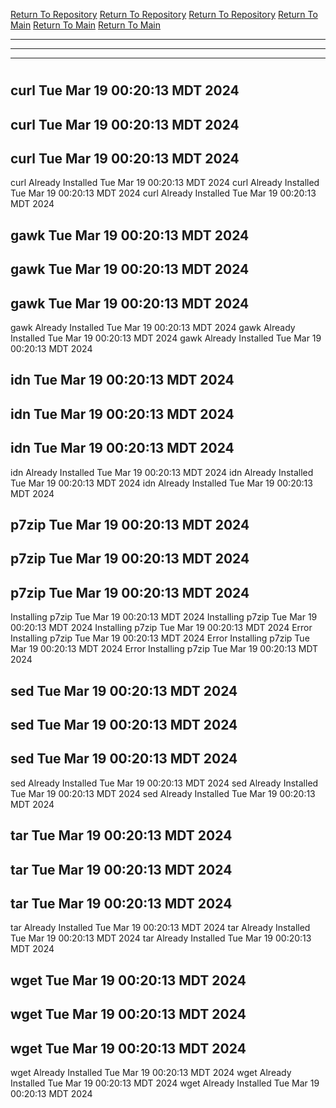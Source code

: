 [Return To Repository](https://github.com/DigitalWarrior/piholeparser/)
[Return To Repository](https://github.com/DigitalWarrior/piholeparser/)
[Return To Repository](https://github.com/DigitalWarrior/piholeparser/)
[Return To Main](https://github.com/DigitalWarrior/piholeparser/blob/master/RecentRunLogs/Mainlog.md)
[Return To Main](https://github.com/DigitalWarrior/piholeparser/blob/master/RecentRunLogs/Mainlog.md)
[Return To Main](https://github.com/DigitalWarrior/piholeparser/blob/master/RecentRunLogs/Mainlog.md)
____________________________________
____________________________________
____________________________________
# 
# 
# 
## curl Tue Mar 19 00:20:13 MDT 2024
## curl Tue Mar 19 00:20:13 MDT 2024
## curl Tue Mar 19 00:20:13 MDT 2024
curl Already Installed Tue Mar 19 00:20:13 MDT 2024
curl Already Installed Tue Mar 19 00:20:13 MDT 2024
curl Already Installed Tue Mar 19 00:20:13 MDT 2024
## gawk Tue Mar 19 00:20:13 MDT 2024
## gawk Tue Mar 19 00:20:13 MDT 2024
## gawk Tue Mar 19 00:20:13 MDT 2024
gawk Already Installed Tue Mar 19 00:20:13 MDT 2024
gawk Already Installed Tue Mar 19 00:20:13 MDT 2024
gawk Already Installed Tue Mar 19 00:20:13 MDT 2024
## idn Tue Mar 19 00:20:13 MDT 2024
## idn Tue Mar 19 00:20:13 MDT 2024
## idn Tue Mar 19 00:20:13 MDT 2024
idn Already Installed Tue Mar 19 00:20:13 MDT 2024
idn Already Installed Tue Mar 19 00:20:13 MDT 2024
idn Already Installed Tue Mar 19 00:20:13 MDT 2024
## p7zip Tue Mar 19 00:20:13 MDT 2024
## p7zip Tue Mar 19 00:20:13 MDT 2024
## p7zip Tue Mar 19 00:20:13 MDT 2024
Installing p7zip Tue Mar 19 00:20:13 MDT 2024
Installing p7zip Tue Mar 19 00:20:13 MDT 2024
Installing p7zip Tue Mar 19 00:20:13 MDT 2024
Error Installing p7zip Tue Mar 19 00:20:13 MDT 2024
Error Installing p7zip Tue Mar 19 00:20:13 MDT 2024
Error Installing p7zip Tue Mar 19 00:20:13 MDT 2024
## sed Tue Mar 19 00:20:13 MDT 2024
## sed Tue Mar 19 00:20:13 MDT 2024
## sed Tue Mar 19 00:20:13 MDT 2024
sed Already Installed Tue Mar 19 00:20:13 MDT 2024
sed Already Installed Tue Mar 19 00:20:13 MDT 2024
sed Already Installed Tue Mar 19 00:20:13 MDT 2024
## tar Tue Mar 19 00:20:13 MDT 2024
## tar Tue Mar 19 00:20:13 MDT 2024
## tar Tue Mar 19 00:20:13 MDT 2024
tar Already Installed Tue Mar 19 00:20:13 MDT 2024
tar Already Installed Tue Mar 19 00:20:13 MDT 2024
tar Already Installed Tue Mar 19 00:20:13 MDT 2024
## wget Tue Mar 19 00:20:13 MDT 2024
## wget Tue Mar 19 00:20:13 MDT 2024
## wget Tue Mar 19 00:20:13 MDT 2024
wget Already Installed Tue Mar 19 00:20:13 MDT 2024
wget Already Installed Tue Mar 19 00:20:13 MDT 2024
wget Already Installed Tue Mar 19 00:20:13 MDT 2024
